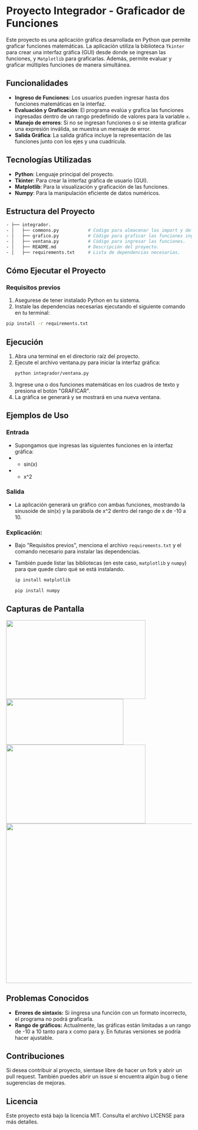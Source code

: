 # Proyecto Integrador - Graficador de Funciones

Este proyecto es una aplicación gráfica desarrollada en Python que permite graficar funciones matemáticas. La aplicación utiliza la biblioteca `Tkinter` para crear una interfaz gráfica (GUI) desde donde se ingresan las funciones, y `Matplotlib` para graficarlas. Además, permite evaluar y graficar múltiples funciones de manera simultánea.

## Funcionalidades

- **Ingreso de Funciones**: Los usuarios pueden ingresar hasta dos funciones matemáticas en la interfaz.
- **Evaluación y Graficación**: El programa evalúa y grafica las funciones ingresadas dentro de un rango predefinido de valores para la variable `x`.
- **Manejo de errores**: Si no se ingresan funciones o si se intenta graficar una expresión inválida, se muestra un mensaje de error.
- **Salida Gráfica**: La salida gráfica incluye la representación de las funciones junto con los ejes y una cuadrícula.

## Tecnologías Utilizadas

- **Python**: Lenguaje principal del proyecto.
- **Tkinter**: Para crear la interfaz gráfica de usuario (GUI).
- **Matplotlib**: Para la visualización y graficación de las funciones.
- **Numpy**: Para la manipulación eficiente de datos numéricos.

## Estructura del Proyecto

```bash
- ├── integrador.
- │   ├── commons.py           # Codigo para almacenar los import y def.
- │   ├── grafico.py           # Código para graficar las funciones ingresadas.
- │   ├── ventana.py           # Código para ingresar las funciones.
- │   ├── README.md            # Descripción del proyecto.
- │   ├── requirements.txt     # Lista de dependencias necesarias.
```
## Cómo Ejecutar el Proyecto

### Requisitos previos

1. Asegurese de tener instalado Python en tu sistema.
2. Instale las dependencias necesarias ejecutando el siguiente comando en tu terminal:

```bash
pip install -r requirements.txt
```
## Ejecución
1. Abra una terminal en el directorio raíz del proyecto.
2. Ejecute el archivo ventana.py para iniciar la interfaz gráfica:
   ```bash
   python integrador/ventana.py
3. Ingrese una o dos funciones matemáticas en los cuadros de texto y presiona el botón "GRAFICAR".
4. La gráfica se generará y se mostrará en una nueva ventana.

## Ejemplos de Uso

### Entrada
- Supongamos que ingresas las siguientes funciones en la interfaz gráfica:
- - sin(x)
- - x^2
### Salida
- La aplicación generará un gráfico con ambas funciones, mostrando la sinusoide de sin(x) y la parábola de x^2 dentro del rango de x de -10 a 10.

### Explicación:

- Bajo "Requisitos previos", menciona el archivo `requirements.txt` y el comando necesario para instalar las dependencias.
- También puede listar las bibliotecas (en este caso, `matplotlib` y `numpy`) para que quede claro qué se está instalando.

   ```bash
   ip install matplotlib
   ```
   ```bash
   pip install numpy
   ```

## Capturas de Pantalla
<img width="378" height="214" src= "https://github.com/user-attachments/assets/3bba4e60-c7bb-44a1-b3cc-23f87ef6aa49"/>
<img width="318" height="124" src= "https://github.com/user-attachments/assets/0c00c981-4ebb-4574-8466-88b90ae91d7f"/>
<img width="378" height="214" src= "https://github.com/user-attachments/assets/73fe1dd5-4e7f-4ad2-9c88-0bbc9e087715"/>
<img width="564" height="433" src= "https://github.com/user-attachments/assets/65f12f62-e076-4c2c-823e-e77432f03c11"/>

## Problemas Conocidos
- **Errores de sintaxis:** Si iingresa una función con un formato incorrecto, el programa no podrá graficarla.
- **Rango de gráficos:** Actualmente, las gráficas están limitadas a un rango de -10 a 10 tanto para x como para y. En futuras versiones se podría hacer ajustable.

## Contribuciones
Si desea contribuir al proyecto, sientase libre de hacer un fork y abrir un pull request. También puedes abrir un issue si encuentra algún bug o tiene sugerencias de mejoras.

## Licencia
Este proyecto está bajo la licencia MIT. Consulta el archivo LICENSE para más detalles.